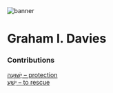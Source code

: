 <html><body><img id="banner" src="/sahd/images/banners/banner.png" alt="banner" /></body></html>

# **Graham I. Davies**


### Contributions
[יְשׁוּעָה – protection](../words/protection.md)<br>[יָשַׁע – to rescue](../words/to_rescue.md)<br>